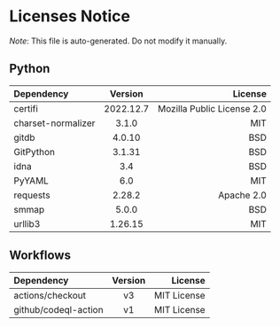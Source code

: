 # Licenses Notice
*Note*: This file is auto-generated. Do not modify it manually.
## Python
| Dependency | Version | License |
|:-----------|:-------:|--------:|
|certifi|2022.12.7|Mozilla Public License 2.0|
|charset-normalizer|3.1.0|MIT|
|gitdb|4.0.10|BSD|
|GitPython|3.1.31|BSD|
|idna|3.4|BSD|
|PyYAML|6.0|MIT|
|requests|2.28.2|Apache 2.0|
|smmap|5.0.0|BSD|
|urllib3|1.26.15|MIT|
## Workflows
| Dependency | Version | License |
|:-----------|:-------:|--------:|
|actions/checkout|v3|MIT License|
|github/codeql-action|v1|MIT License|
